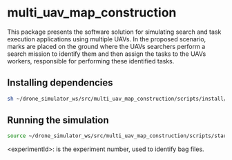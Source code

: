 # multi_uav_map_construction

This package presents the software solution for simulating search and task execution applications using multiple UAVs. In the proposed scenario, marks are placed on the ground where the UAVs searchers perform a search mission to identify them and then assign the tasks to the UAVs workers, responsible for performing these identified tasks.

## Installing dependencies

```sh
sh ~/drone_simulator_ws/src/multi_uav_map_construction/scripts/install/install_dependencies.sh
```

## Running the simulation

```sh
source ~/drone_simulator_ws/src/multi_uav_map_construction/scripts/start/simulation_test.sh <experimentId>
```
\<experimentId\>: is the experiment number, used to identify bag files.
